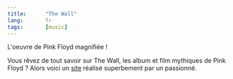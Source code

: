 ```yaml
---
title:      "The Wall"
lang:       fr
tags:       [music]
---
```


L'oeuvre de Pink Floyd magnifiée !

Vous rêvez de tout savoir sur The Wall, les album et film mythiques de Pink Floyd ? Alors voici un [site](http://www.pinkfloyd-thewall.com/) réalisé superbement par un passionné.
